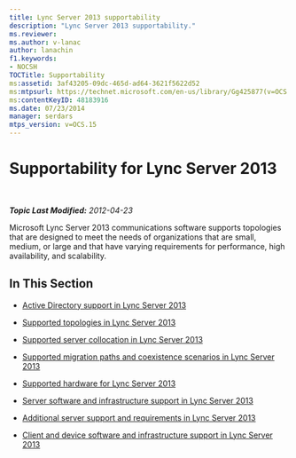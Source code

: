 ```yaml
---
title: Lync Server 2013 supportability
description: "Lync Server 2013 supportability."
ms.reviewer: 
ms.author: v-lanac
author: lanachin
f1.keywords:
- NOCSH
TOCTitle: Supportability
ms:assetid: 3af43205-09dc-465d-ad64-3621f5622d52
ms:mtpsurl: https://technet.microsoft.com/en-us/library/Gg425877(v=OCS.15)
ms:contentKeyID: 48183916
ms.date: 07/23/2014
manager: serdars
mtps_version: v=OCS.15
---
```


# Supportability for Lync Server 2013

<div data-xmlns="http://www.w3.org/1999/xhtml">

<div class="topic" data-xmlns="http://www.w3.org/1999/xhtml" data-msxsl="urn:schemas-microsoft-com:xslt" data-cs="https://msdn.microsoft.com/">

<div data-asp="https://msdn2.microsoft.com/asp">



</div>

<div id="mainSection">

<div id="mainBody">

<span> </span>

_**Topic Last Modified:** 2012-04-23_

Microsoft Lync Server 2013 communications software supports topologies that are designed to meet the needs of organizations that are small, medium, or large and that have varying requirements for performance, high availability, and scalability.

<div>

## In This Section

  - [Active Directory support in Lync Server 2013](lync-server-2013-active-directory-support.md)

  - [Supported topologies in Lync Server 2013](lync-server-2013-supported-topologies.md)

  - [Supported server collocation in Lync Server 2013](lync-server-2013-supported-server-collocation.md)

  - [Supported migration paths and coexistence scenarios in Lync Server 2013](lync-server-2013-supported-migration-paths-and-coexistence-scenarios.md)

  - [Supported hardware for Lync Server 2013](lync-server-2013-supported-hardware.md)

  - [Server software and infrastructure support in Lync Server 2013](lync-server-2013-server-software-and-infrastructure-support.md)

  - [Additional server support and requirements in Lync Server 2013](lync-server-2013-additional-server-support-and-requirements.md)

  - [Client and device software and infrastructure support in Lync Server 2013](lync-server-2013-client-and-device-software-and-infrastructure-support.md)

</div>

</div>

<span> </span>

</div>

</div>

</div>


